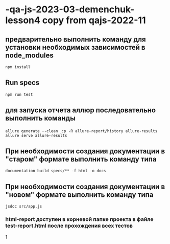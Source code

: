 # -qa-js-2023-03-demenchuk-lesson4 copy from qajs-2022-11



## предварительно выполнить команду для установки необходимых зависимостей в node_modules 
`npm install` 


## Run specs
`npm run test`


## для запуска отчета аллюр последовательно выполнить команды
`allure generate --clean `
`cp -R allure-report/history allure-results`
`allure serve allure-results`


## При необходимости создания документации в "старом" формате выполнить команду типа
`documentation build specs/** -f html -o docs`


## При необходимости создания документации в "новом" формате выполнить команду типа
`jsdoc src/app.js`



### html-report доступен в корневой папке проекта в файле test-report.html после прохождения всех тестов

1